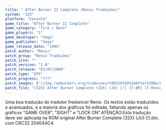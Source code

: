 ```yaml
---
title: " After Burner II Complete (Renix Traduções)"
system: "32X"
platform: "Console"
game_title: "After Burner II Complete"
game_category: "Tiro / Nave"
game_players: "1"
game_developer: "Sega"
game_publisher: "Sega"
game_release_date: "1994"
patch_author: "Renix"
patch_group: "Renix Traduções"
patch_site: ""
patch_version: "1.0"
patch_release: "03/07/2009"
patch_type: "IPS"
patch_progress: "???"
patch_images: ["//img.romhackers.org/traducoes/%5B32X%5D%20After%20Burner%20II%20Complete%20-%20Renix%20-%201.png","//img.romhackers.org/traducoes/%5B32X%5D%20After%20Burner%20II%20Complete%20-%20Renix%20-%202.png","//img.romhackers.org/traducoes/%5B32X%5D%20After%20Burner%20II%20Complete%20-%20Renix%20-%203.png"]
patch_file: "[32X] After Burner Complete (32X) (JU) [!] [T-BR] [T-Renix G-Renix Traduções] [V-1.0 A-2009].rar"
---
```

Uma boa tradução do tradutor freelancer Renix. Os textos estão traduzidos e acentuados, e a maioria dos gráficos foi editada, faltando apenas os gráficos "GAME OVER", "SIGHT" e "LOCK ON".ATENÇÃO:Esta tradução deve ser aplicada na ROM original After Burner Complete (32X) (JU) [!].bin, com CRC32 204044C4.